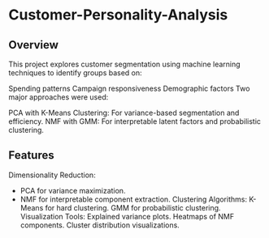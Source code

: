 # Customer-Personality-Analysis
## Overview
This project explores customer segmentation using machine learning techniques to identify groups based on:

Spending patterns
Campaign responsiveness
Demographic factors
Two major approaches were used:

PCA with K-Means Clustering: For variance-based segmentation and efficiency.
NMF with GMM: For interpretable latent factors and probabilistic clustering.

## Features
Dimensionality Reduction:
* PCA for variance maximization.
* NMF for interpretable component extraction.
Clustering Algorithms:
K-Means for hard clustering.
GMM for probabilistic clustering.
Visualization Tools:
Explained variance plots.
Heatmaps of NMF components.
Cluster distribution visualizations.

